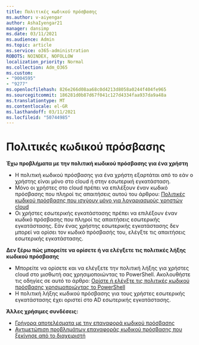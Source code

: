 ```yaml
---
title: Πολιτικές κωδικού πρόσβασης
ms.author: v-aiyengar
author: AshaIyengar21
manager: dansimp
ms.date: 03/11/2021
ms.audience: Admin
ms.topic: article
ms.service: o365-administration
ROBOTS: NOINDEX, NOFOLLOW
localization_priority: Normal
ms.collection: Adm_O365
ms.custom:
- "9004595"
- "9277"
ms.openlocfilehash: 826e266d08aa68c0d4213d8058a0244f404fe965
ms.sourcegitcommit: 186281d0b87d67f041c127d4334faa937da9a48a
ms.translationtype: MT
ms.contentlocale: el-GR
ms.lasthandoff: 03/11/2021
ms.locfileid: "50744985"
---
```

# <a name="password-policies"></a>Πολιτικές κωδικού πρόσβασης

**Έχω προβλήματα με την πολιτική κωδικού πρόσβασης για ένα χρήστη**

- Η πολιτική κωδικού πρόσβασης για ένα χρήστη εξαρτάται από το εάν ο χρήστης είναι μόνο στο cloud ή στην εσωτερική εγκατάσταση.
- Μόνο οι χρήστες στο cloud πρέπει να επιλέξουν έναν κωδικό πρόσβασης που πληροί τις απαιτήσεις αυτού του άρθρου: [Πολιτικές κωδικού πρόσβασης που ισχύουν μόνο για λογαριασμούς χρηστών cloud](https://docs.microsoft.com/azure/active-directory/authentication/concept-sspr-policy?WT.mc_id=Portal-Microsoft_Azure_Support#password-policies-that-only-apply-to-cloud-user-accounts)
- Οι χρήστες εσωτερικής εγκατάστασης πρέπει να επιλέξουν έναν κωδικό πρόσβασης που πληροί τις απαιτήσεις εσωτερικής εγκατάστασης. Εάν ένας χρήστης εσωτερικής εγκατάστασης δεν μπορεί να ορίσει τον κωδικό πρόσβασής του, ελέγξτε τις απαιτήσεις εσωτερικής εγκατάστασης.

**Δεν ξέρω πώς μπορείτε να ορίσετε ή να ελέγξετε τις πολιτικές λήξης κωδικού πρόσβασης**

- Μπορείτε να ορίσετε και να ελέγξετε την πολιτική λήξης για χρήστες cloud στο μισθωτή σας χρησιμοποιώντας το PowerShell. Ακολουθήστε τις οδηγίες σε αυτό το άρθρο: [Ορίστε ή ελέγξτε τις πολιτικές κωδικού πρόσβασης χρησιμοποιώντας το PowerShell](https://docs.microsoft.com/azure/active-directory/authentication/concept-sspr-policy?WT.mc_id=Portal-Microsoft_Azure_Support#set-or-check-the-password-policies-by-using-powershell)
- Η πολιτική λήξης κωδικού πρόσβασης για τους χρήστες εσωτερικής εγκατάστασης έχει οριστεί στο AD εσωτερικής εγκατάστασης.

**Άλλες χρήσιμες συνδέσεις:**
- [Γρήγορα αποτελέσματα με την επαναφορά κωδικού πρόσβασης](https://docs.microsoft.com/azure/active-directory/authentication/concept-sspr-policy?WT.mc_id=Portal-Microsoft_Azure_Support#set-or-check-the-password-policies-by-using-powershell)
- [Αντιμετώπιση προβλημάτων επαναφοράς κωδικού πρόσβασης που ξεκίνησε από το διαχειριστή](https://docs.microsoft.com/azure/active-directory/active-directory-passwords-troubleshoot?WT.mc_id=Portal-Microsoft_Azure_Support#troubleshoot-the-password-reset-portal)
